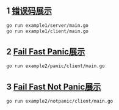 ## 1 [错误码展示](./example1)
```bash
go run example1/server/main.go 
go run example1/client/main.go 
```
## 2 [Fail Fast Panic展示](./example2/panic)
```bash
go run example2/panic/client/main.go 
```
## 3 [Fail Fast Not Panic展示](./example2/panic)
```bash
go run example2/notpanic/client/main.go 
```